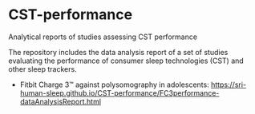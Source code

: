 # CST-performance
Analytical reports of studies assessing CST performance

The repository includes the data analysis report of a set of studies evaluating the performance of consumer sleep technologies (CST) and other sleep trackers.

- Fitbit Charge 3™ against polysomography in adolescents: https://sri-human-sleep.github.io/CST-performance/FC3performance-dataAnalysisReport.html
